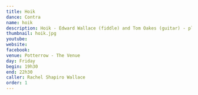 ```yaml
---
title: Hoik
dance: Contra
name: hoik
description: Hoik - Edward Wallace (fiddle) and Tom Oakes (guitar) - play dance music with drive and lift. Based in Edinburgh, their tunes come from the borders of British Isles and American traditions, and the name is inspired by the Scottish border town of Hawick, as well as the energy they bring to the dance floor! Edward Wallace has played fiddle for contra dances across the USA and beyond, with the Cosmic Otters, Agnostic Fiddle Insurgency, and others. Whether it's the Glen Echo Ballroom, Nelson Town Hall, or a party in a barn, he plays great tunes to get dancers moving joyously. Edward also co-organizes the regular Edinburgh contra dance. Tom Oakes is one of the UK's leading players of traditional guitar and flute and can be heard on stages round the country as well as on film soundtracks. He tours with fiddler Ross Couper and in Scottish-power-trio OBT (Oakes, Bews, Thorpe). http://www.tomoakesmusic.co.uk/
thumbnail: hoik.jpg
youtube: 
website:
facebook:
venue: Potterrow - The Venue
day: Friday
begin: 19h30
end: 22h30
caller: Rachel Shapiro Wallace
order: 1
---
```

